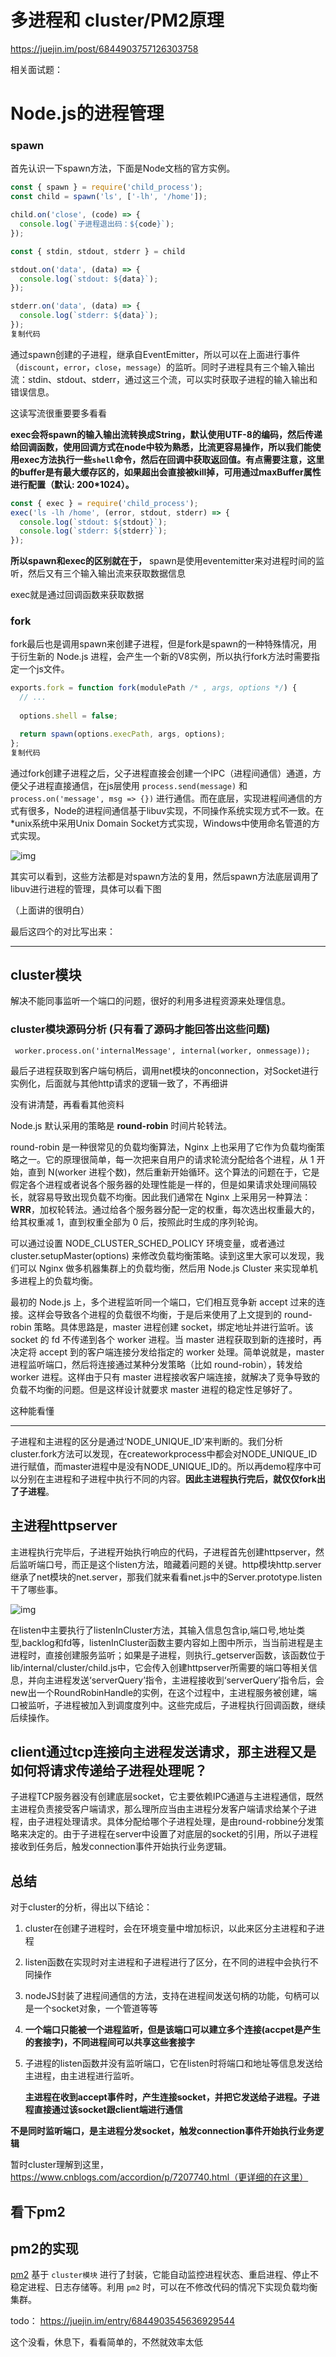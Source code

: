 # 多进程和 cluster/PM2原理

https://juejin.im/post/6844903757126303758

相关面试题：

# Node.js的进程管理

### spawn

首先认识一下spawn方法，下面是Node文档的官方实例。

```js
const { spawn } = require('child_process');
const child = spawn('ls', ['-lh', '/home']);

child.on('close', (code) => {
  console.log(`子进程退出码：${code}`);
});

const { stdin, stdout, stderr } = child

stdout.on('data', (data) => {
  console.log(`stdout: ${data}`);
});

stderr.on('data', (data) => {
  console.log(`stderr: ${data}`);
});
复制代码
```

通过spawn创建的子进程，继承自EventEmitter，所以可以在上面进行事件（`discount`，`error`，`close`，`message`）的监听。同时子进程具有三个输入输出流：stdin、stdout、stderr，通过这三个流，可以实时获取子进程的输入输出和错误信息。

这读写流很重要要多看看

**exec会将spawn的输入输出流转换成String，默认使用UTF-8的编码，然后传递给回调函数，使用回调方式在node中较为熟悉，比流更容易操作，所以我们能使用exec方法执行一些`shell`命令，然后在回调中获取返回值。有点需要注意，这里的buffer是有最大缓存区的，如果超出会直接被kill掉，可用通过maxBuffer属性进行配置（默认: 200*1024）。**

```js
const { exec } = require('child_process');
exec('ls -lh /home', (error, stdout, stderr) => {
  console.log(`stdout: ${stdout}`);
  console.log(`stderr: ${stderr}`);
});
```

**所以spawn和exec的区别就在于，** spawn是使用eventemitter来对进程时间的监听，然后又有三个输入输出流来获取数据信息

exec就是通过回调函数来获取数据

### fork

fork最后也是调用spawn来创建子进程，但是fork是spawn的一种特殊情况，用于衍生新的 Node.js 进程，会产生一个新的V8实例，所以执行fork方法时需要指定一个js文件。

```js
exports.fork = function fork(modulePath /* , args, options */) {
  // ...
  
  options.shell = false;

  return spawn(options.execPath, args, options);
};
复制代码
```

通过fork创建子进程之后，父子进程直接会创建一个IPC（进程间通信）通道，方便父子进程直接通信，在js层使用 `process.send(message)` 和 `process.on('message', msg => {})` 进行通信。而在底层，实现进程间通信的方式有很多，Node的进程间通信基于libuv实现，不同操作系统实现方式不一致。在*unix系统中采用Unix Domain Socket方式实现，Windows中使用命名管道的方式实现。

![img](https://user-gold-cdn.xitu.io/2019/1/8/1682b1256ac1011e?imageView2/0/w/1280/h/960/format/webp/ignore-error/1)

其实可以看到，这些方法都是对spawn方法的复用，然后spawn方法底层调用了libuv进行进程的管理，具体可以看下图

（上面讲的很明白）

最后这四个的对比写出来：



-----

## cluster模块

解决不能同事监听一个端口的问题，很好的利用多进程资源来处理信息。

### cluster模块源码分析  (只有看了源码才能回答出这些问题)

` worker.process.on('internalMessage', internal(worker, onmessage));`

最后子进程获取到客户端句柄后，调用net模块的onconnection，对Socket进行实例化，后面就与其他http请求的逻辑一致了，不再细讲

没有讲清楚，再看看其他资料

 Node.js 默认采用的策略是 **round-robin** 时间片轮转法。

round-robin 是一种很常见的负载均衡算法，Nginx 上也采用了它作为负载均衡策略之一。它的原理很简单，每一次把来自用户的请求轮流分配给各个进程，从 1 开始，直到 N(worker 进程个数)，然后重新开始循环。这个算法的问题在于，它是假定各个进程或者说各个服务器的处理性能是一样的，但是如果请求处理间隔较长，就容易导致出现负载不均衡。因此我们通常在 Nginx 上采用另一种算法：**WRR**，加权轮转法。通过给各个服务器分配一定的权重，每次选出权重最大的，给其权重减 1，直到权重全部为 0 后，按照此时生成的序列轮询。

可以通过设置 NODE_CLUSTER_SCHED_POLICY 环境变量，或者通过 cluster.setupMaster(options) 来修改负载均衡策略。读到这里大家可以发现，我们可以 Nginx 做多机器集群上的负载均衡，然后用 Node.js Cluster 来实现单机多进程上的负载均衡。

最初的 Node.js 上，多个进程监听同一个端口，它们相互竞争新 accept 过来的连接。这样会导致各个进程的负载很不均衡，于是后来使用了上文提到的 round-robin 策略。具体思路是，master 进程创建 socket，绑定地址并进行监听。该 socket 的 fd 不传递到各个 worker 进程。当 master 进程获取到新的连接时，再决定将 accept 到的客户端连接分发给指定的 worker 处理。简单说就是，master 进程监听端口，然后将连接通过某种分发策略（比如 round-robin），转发给 worker 进程。这样由于只有 master 进程接收客户端连接，就解决了竞争导致的负载不均衡的问题。但是这样设计就要求 master 进程的稳定性足够好了。

这种能看懂

-----

子进程和主进程的区分是通过‘NODE_UNIQUE_ID’来判断的。我们分析cluster.fork方法可以发现，在createworkprocess中都会对NODE_UNIQUE_ID进行赋值，而master进程中是没有NODE_UNIQUE_ID的。所以再demo程序中可以分别在主进程和子进程中执行不同的内容。**因此主进程执行完后，就仅仅fork出了子进程**。

## 主进程httpserver

主进程执行完毕后，子进程开始执行响应的代码，子进程首先创建httpserver，然后监听端口号，而正是这个listen方法，暗藏着问题的关键。http模块http.server继承了net模块的net.server，那我们就来看看net.js中的Server.prototype.listen干了哪些事。

![img](https://images2018.cnblogs.com/blog/1431859/201807/1431859-20180713200853198-828252847.png)

 

 

在listen中主要执行了listenInCluster方法，其输入信息包含ip,端口号,地址类型,backlog和fd等，listenInCluster函数主要内容如上图中所示，当当前进程是主进程时，直接创建服务监听；如果是子进程，则执行_getserver函数，该函数位于lib/internal/cluster/child.js中，它会传入创建httpserver所需要的端口等相关信息，并向主进程发送‘serverQuery’指令，主进程接收到‘serverQuery’指令后，会new出一个RoundRobinHandle的实例，在这个过程中，主进程服务被创建，端口被监听，子进程被加入到调度度列中。这些完成后，子进程执行回调函数，继续后续操作。

## client通过tcp连接向主进程发送请求，那主进程又是如何将请求传递给子进程处理呢？

子进程TCP服务器没有创建底层socket，它主要依赖IPC通道与主进程通信，既然主进程负责接受客户端请求，那么理所应当由主进程分发客户端请求给某个子进程，由子进程处理请求。具体分配给哪个子进程处理，是由round-robbine分发策略来决定的。由于子进程在server中设置了对底层的socket的引用，所以子进程接收到任务后，触发connection事件开始执行业务逻辑。

## 总结

对于cluster的分析，得出以下结论：

1. cluster在创建子进程时，会在环境变量中增加标识，以此来区分主进程和子进程

2. listen函数在实现时对主进程和子进程进行了区分，在不同的进程中会执行不同操作

3. nodeJS封装了进程间通信的方法，支持在进程间发送句柄的功能，句柄可以是一个socket对象，一个管道等等

4. **一个端口只能被一个进程监听，但是该端口可以建立多个连接(accpet是产生的套接字)，不同进程间可以共享这些套接字**

5. 子进程的listen函数并没有监听端口，它在listen时将端口和地址等信息发送给主进程，由主进程进行监听。

   **主进程在收到accept事件时，产生连接socket，并把它发送给子进程。子进程直接通过该socket跟client端进行通信**

 **不是同时监听端口，是主进程分发socket，触发connection事件开始执行业务逻辑**

暂时cluster理解到这里，https://www.cnblogs.com/accordion/p/7207740.html（更详细的在这里）

## 看下pm2

## pm2的实现

[pm2](https://github.com/Unitech/pm2) 基于 `cluster模块` 进行了封装，它能自动监控进程状态、重启进程、停止不稳定进程、日志存储等。利用 `pm2` 时，可以在不修改代码的情况下实现负载均衡集群。





todo： https://juejin.im/entry/6844903545636929544

这个没看，休息下，看看简单的，不然就效率太低